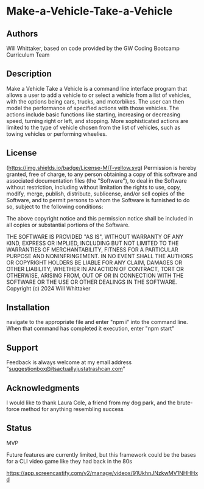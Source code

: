 # Make-a-Vehicle-Take-a-Vehicle

## Authors
Will Whittaker, based on code provided by the GW Coding Bootcamp Curriculum Team

## Description
Make a Vehicle Take a Vehicle is a command line interface program that allows a user to add a vehicle to or select a vehicle from a list of vehicles, with the options being cars, trucks, and motorbikes. The user can then model the performance of specified actions with those vehicles. The actions include basic functions like starting, increasing or decreasing speed, turning right or left, and stopping. More sophisticated actions are limited to the type of vehicle chosen from the list of vehicles, such as towing vehicles or performing wheelies.

## License
(https://img.shields.io/badge/License-MIT-yellow.svg)
Permission is hereby granted, free of charge, to any person obtaining a copy of this software and associated documentation files (the "Software"), to deal in the Software without restriction, including without limitation the rights to use, copy, modify, merge, publish, distribute, sublicense, and/or sell copies of the Software, and to permit persons to whom the Software is furnished to do so, subject to the following conditions:

The above copyright notice and this permission notice shall be included in all copies or substantial portions of the Software.

THE SOFTWARE IS PROVIDED "AS IS", WITHOUT WARRANTY OF ANY KIND, EXPRESS OR IMPLIED, INCLUDING BUT NOT LIMITED TO THE WARRANTIES OF MERCHANTABILITY, FITNESS FOR A PARTICULAR PURPOSE AND NONINFRINGEMENT. IN NO EVENT SHALL THE AUTHORS OR COPYRIGHT HOLDERS BE LIABLE FOR ANY CLAIM, DAMAGES OR OTHER LIABILITY, WHETHER IN AN ACTION OF CONTRACT, TORT OR OTHERWISE, ARISING FROM, OUT OF OR IN CONNECTION WITH THE SOFTWARE OR THE USE OR OTHER DEALINGS IN THE SOFTWARE.
Copyright (c) 2024 Will Whittaker

## Installation
navigate to the appropriate file and enter "npm i" into the command line. When that command has completed it execution, enter "npm start"

## Support
Feedback is always welcome at my email address "suggestionbox@itsactuallyjustatrashcan.com"

## Acknowledgments
I would like to thank Laura Cole, a friend from my dog park, and the brute-force method for anything resembling success

## Status
MVP

Future features are currently limited, but this framework could be the bases for a CLI video game like they had back in the 80s


https://app.screencastify.com/v2/manage/videos/91UkhnJNzkwMV1NHHHxd